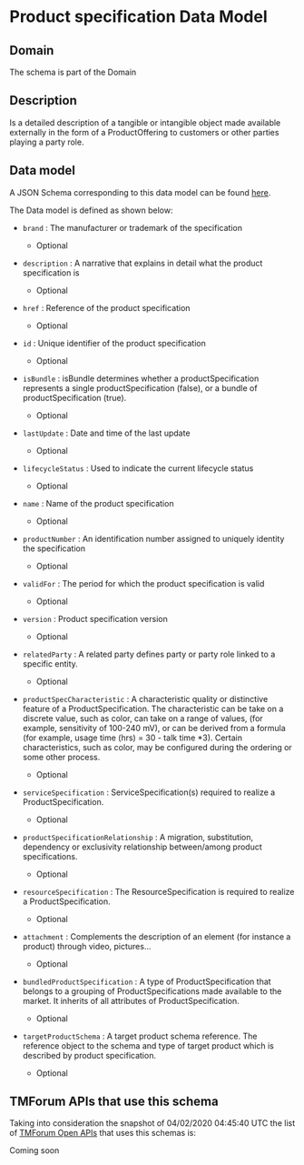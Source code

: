 # Product specification Data Model

## Domain

The  schema is part of the  Domain

## Description

Is a detailed description of a tangible or intangible object made available externally in the form of a ProductOffering to customers or other parties playing a party role.

## Data model

A JSON Schema corresponding to this data model can be found
[here](https://github.com/tmforum-rand/schemas/blob/candidates/Product/ProductSpecification.schema.json).

The Data model is defined as shown below:
- `brand` : The manufacturer or trademark of the specification

  - Optional

- `description` : A narrative that explains in detail what the product specification is

  - Optional

- `href` : Reference of the product specification

  - Optional

- `id` : Unique identifier of the product specification

  - Optional

- `isBundle` : isBundle determines whether a productSpecification represents a single productSpecification (false), or a bundle of productSpecification (true).

  - Optional

- `lastUpdate` : Date and time of the last update

  - Optional

- `lifecycleStatus` : Used to indicate the current lifecycle status

  - Optional

- `name` : Name of the product specification

  - Optional

- `productNumber` : An identification number assigned to uniquely identity the specification

  - Optional

- `validFor` : The period for which the product specification is valid

  - Optional

- `version` : Product specification version

  - Optional

- `relatedParty` : A related party defines party or party role linked to a specific entity.

  - Optional

- `productSpecCharacteristic` : A characteristic quality or distinctive feature of a ProductSpecification.  The characteristic can be take on a discrete value, such as color, can take on a range of values, (for example, sensitivity of 100-240 mV), or can be derived from a formula (for example, usage time (hrs) = 30 - talk time *3). Certain characteristics, such as color, may be configured during the ordering or some other process.

  - Optional

- `serviceSpecification` : ServiceSpecification(s) required to realize a ProductSpecification.

  - Optional

- `productSpecificationRelationship` : A migration, substitution, dependency or exclusivity relationship between/among product specifications.

  - Optional

- `resourceSpecification` : The ResourceSpecification is required to realize a ProductSpecification.

  - Optional

- `attachment` : Complements the description of an element (for instance a product) through video, pictures...

  - Optional

- `bundledProductSpecification` : A type of ProductSpecification that belongs to a grouping of ProductSpecifications made available to the market. It inherits of all attributes of ProductSpecification.

  - Optional

- `targetProductSchema` : A target product schema reference. The reference object to the schema and type of target product which is described by product specification.

  - Optional





## TMForum APIs that use this schema

Taking into consideration the snapshot of 04/02/2020 04:45:40 UTC the list of [TMForum Open APIs](https://www.tmforum.org/open-apis/) that uses this schemas is:

Coming soon